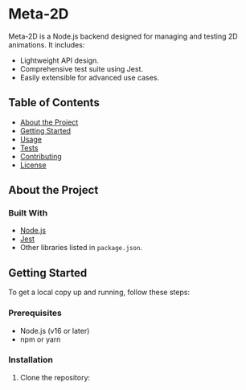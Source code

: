 
# Meta-2D

Meta-2D is a Node.js backend designed for managing and testing 2D animations. It includes:
- Lightweight API design.
- Comprehensive test suite using Jest.
- Easily extensible for advanced use cases.

## Table of Contents
- [About the Project](#about-the-project)
- [Getting Started](#getting-started)
- [Usage](#usage)
- [Tests](#tests)
- [Contributing](#contributing)
- [License](#license)

## About the Project

### Built With
- [Node.js](https://nodejs.org/)
- [Jest](https://jestjs.io/)
- Other libraries listed in `package.json`.

## Getting Started

To get a local copy up and running, follow these steps:

### Prerequisites
- Node.js (v16 or later)
- npm or yarn

### Installation
1. Clone the repository:
  
